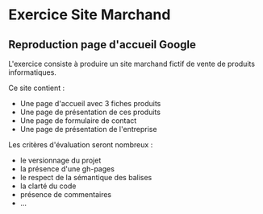Exercice Site Marchand 
======================

Reproduction page d'accueil Google
----------------------------------

L'exercice consiste à produire un site marchand fictif de vente de produits informatiques.

Ce site contient : 
* Une page d'accueil avec 3 fiches produits 
* Une page de présentation de ces produits
* Une page de formulaire de contact
* Une page de présentation de l'entreprise

Les critères d'évaluation seront nombreux :
* le versionnage du projet
* la présence d'une gh-pages
* le respect de la sémantique des balises
* la clarté du code
* présence de commentaires
* ...

